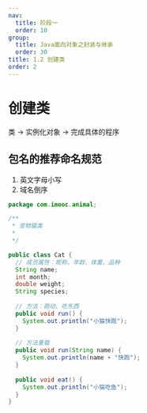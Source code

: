 ```yaml
---
nav:
  title: 阶段一
  order: 10
group:
  title: Java面向对象之封装与继承
  order: 30
title: 1.2 创建类
order: 2
---
```


# 创建类

类 -> 实例化对象 -> 完成具体的程序

## 包名的推荐命名规范

1. 英文字母小写
2. 域名倒序

```java
package com.imooc.animal;

/**
 * 宠物猫类
 *
 */

public class Cat {
  // 成员属性：昵称、年龄、体重、品种
  String name;
  int month;
  double weight;
  String species;
  
  // 方法：跑动、吃东西
  public void run() {
    System.out.println("小猫快跑");
  }
  
  // 方法重载
  public void run(String name) {
    System.out.println(name + "快跑");
  }
  
  public void eat() {
    System.out.println("小猫吃鱼");
  }
}
```

